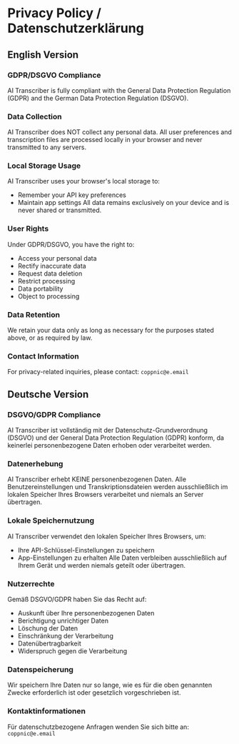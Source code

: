 # Privacy Policy / Datenschutzerklärung

## English Version

### GDPR/DSGVO Compliance
AI Transcriber is fully compliant with the General Data Protection Regulation (GDPR) and the German Data Protection Regulation (DSGVO).

### Data Collection
AI Transcriber does NOT collect any personal data. All user preferences and transcription files are processed locally in your browser and never transmitted to any servers.

### Local Storage Usage
AI Transcriber uses your browser's local storage to:
- Remember your API key preferences
- Maintain app settings
All data remains exclusively on your device and is never shared or transmitted.

### User Rights
Under GDPR/DSGVO, you have the right to:
- Access your personal data
- Rectify inaccurate data
- Request data deletion
- Restrict processing
- Data portability
- Object to processing

### Data Retention
We retain your data only as long as necessary for the purposes stated above, or as required by law.

### Contact Information
For privacy-related inquiries, please contact:
`coppnic@e.email`

## Deutsche Version

### DSGVO/GDPR Compliance
AI Transcriber ist vollständig mit der Datenschutz-Grundverordnung (DSGVO) und der General Data Protection Regulation (GDPR) konform, da keinerlei personenbezogene Daten erhoben oder verarbeitet werden.

### Datenerhebung
AI Transcriber erhebt KEINE personenbezogenen Daten. Alle Benutzereinstellungen und Transkriptionsdateien werden ausschließlich im lokalen Speicher Ihres Browsers verarbeitet und niemals an Server übertragen.

### Lokale Speichernutzung
AI Transcriber verwendet den lokalen Speicher Ihres Browsers, um:
- Ihre API-Schlüssel-Einstellungen zu speichern
- App-Einstellungen zu erhalten
Alle Daten verbleiben ausschließlich auf Ihrem Gerät und werden niemals geteilt oder übertragen.

### Nutzerrechte
Gemäß DSGVO/GDPR haben Sie das Recht auf:
- Auskunft über Ihre personenbezogenen Daten
- Berichtigung unrichtiger Daten
- Löschung der Daten
- Einschränkung der Verarbeitung
- Datenübertragbarkeit
- Widerspruch gegen die Verarbeitung

### Datenspeicherung
Wir speichern Ihre Daten nur so lange, wie es für die oben genannten Zwecke erforderlich ist oder gesetzlich vorgeschrieben ist.

### Kontaktinformationen
Für datenschutzbezogene Anfragen wenden Sie sich bitte an:
`coppnic@e.email`